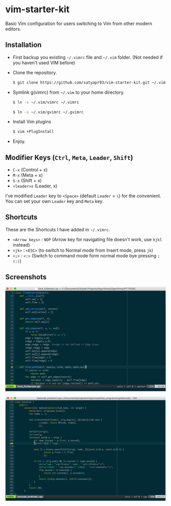 # vim-starter-kit
Basic Vim configuration for users switching to Vim from other modern editors.

## Installation
* First backup you existing `~/.vimrc` file and `~/.vim` folder. (Not needed if you haven't used VIM before)
* Clone the repository. 

  ```bash
  $ git clone https://github.com/satyapr93/vim-starter-kit.git ~/.vim
  ```
* Symlink g(vimrc) from `~/.vim` to your home directory.

  ```bash
  $ ln -s ~/.vim/vimrc ~/.vimrc
  ```
  
  ```bash
  $ ln -s ~/.vim/gvimrc ~/.gvimrc
  ```
* Install Vim plugins

  ```bash
  $ vim +PlugInstall 
  ```
* Enjoy.

## Modifier Keys (`Ctrl`, `Meta`, `Leader`, `Shift`)
* `C-x`       (Control + x)
* `M-x`       (Meta + x)
* `S-x`       (Shift + x)
* `<leader>x` (Leader, x)

I've modified `Leader` key to `<Space>` (default `Leader` = `\`) for the convenient. You can set your own `Leader` key and `Meta` key.

## Shortcuts
These are the Shortcuts I have added in `~/.vimrc`.

* `<Arrow keys>` : `NOP` (Arrow key for navigating file doesn't work, use `hjkl` instead)
* `<jk>` : `<ESC>` (to switch to Normal mode from Insert mode, press `jk`)
* `<;>`  : `<:>` (Switch to command mode form normal mode bye pressing `;(:)`)

## Screenshots

![Preview](_assets/preview_0.png "Preview.")


![Preview](_assets/preview_1.png "Preview.")
